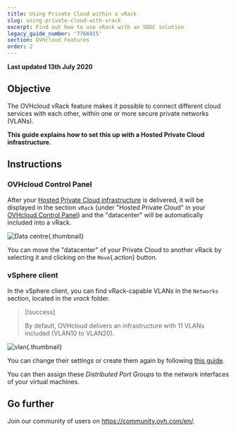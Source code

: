 ```yaml
---
title: Using Private Cloud within a vRack
slug: using-private-cloud-with-vrack
excerpt: Find out how to use vRack with an SDDC solution
legacy_guide_number: '7766915'
section: OVHcloud Features
order: 2
---
```


**Last updated 13th July 2020**

## Objective

The OVHcloud vRack feature makes it possible to connect different cloud services with each other, within one or more secure private networks (VLANs).

**This guide explains how to set this up with a Hosted Private Cloud infrastructure.**

## Instructions

### OVHcloud Control Panel

After your [Hosted Private Cloud infrastructure](https://www.ovhcloud.com/en/enterprise/products/hosted-private-cloud/) is delivered, it will be displayed in the section `vRack` (under "Hosted Private Cloud" in your [OVHcloud Control Panel](https://ca.ovh.com/auth/?action=gotomanager)) and the "datacenter" will be automatically included into a vRack.

![Data centre](images/vRackDatacenter.PNG){.thumbnail}

You can move the "datacenter" of your Private Cloud to another vRack by selecting it and clicking on the `Move`{.action} button.

### vSphere client

In the vSphere client, you can find vRack-capable VLANs in the `Networks` section, located in the *vrack* folder.

> [!success]
>
> By default, OVHcloud delivers an infrastructure with 11 VLANs included (VLAN10 to VLAN20).
>

![vlan](images/vRackVsphere.png){.thumbnail}

You can change their settings or create them again by following [this guide](../creation-vlan-vxlan/).

You can then assign these *Distributed Port Groups* to the network interfaces of your virtual machines.

## Go further

Join our community of users on <https://community.ovh.com/en/>.

